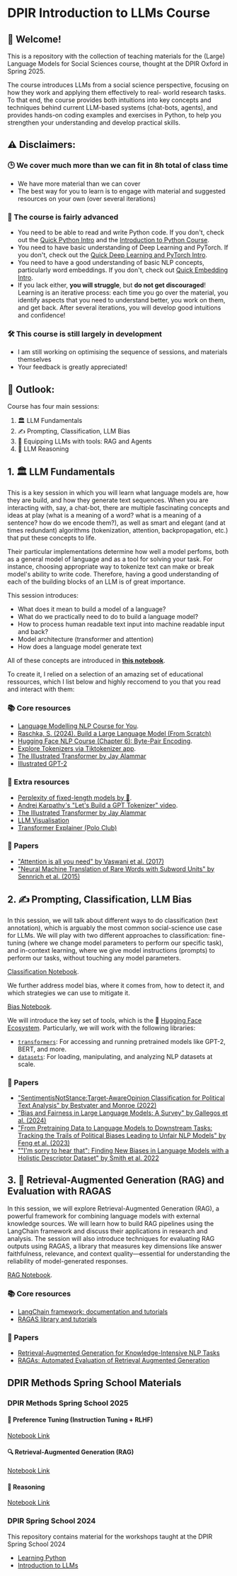 # DPIR Introduction to LLMs Course

## 👋 Welcome! 
This is a repository with the collection of teaching materials for the (Large) Language Models for Social Sciences course, thought at the DPIR Oxford in Spring 2025.

The course introduces LLMs from a social science perspective, focusing on how they work and applying them effectively to real-
world research tasks. To that end, the course provides both intuitions into key concepts and techniques behind current LLM-based systems (chat-bots, agents), and provides hands-on coding examples and exercises in Python, to help you strengthen your understanding and develop practical skills. 

## ⚠️ Disclaimers: 

### 🕒 We cover much more than we can fit in 8h total of class time 

- We have more material than we can cover 
- The best way for you to learn is to engage with material and suggested resources on your own (over several iterations)

### 🤔 The course is fairly advanced

- You need to be able to read and write Python code. If you don't, check out the [Quick Python Intro](https://github.com/antndlcrx/Intro-to-LLMs-DPIR/blob/main/preliminaries/quick_python_intro.ipynb) and the [Introduction to Python Course](https://github.com/antndlcrx/Intro-to-Python-DPIR).
- You need to have basic understanding of Deep Learning and PyTorch. If you don't, check out the [Quick Deep Learning and PyTorch Intro](https://github.com/antndlcrx/Intro-to-LLMs-DPIR/blob/main/preliminaries/quick_dl_torch_intro.ipynb). 
- You need to have a good understanding of basic NLP concepts, particularly word embeddings. If you don't, check out [Quick Embedding Intro](https://github.com/antndlcrx/Intro-to-LLMs-DPIR/blob/main/preliminaries/quick_embedding_intro.ipynb).
- If you lack either, **you will struggle**, but **do not get discouraged**! Learning is an iterative process: each time you go over the material, you identify aspects that you need to understand better, you work on them, and get back. After several iterations, you will develop good intuitions and confidence! 

### 🛠️ This course is still largely in development 

- I am still working on optimising the sequence of sessions, and materials themselves 
- Your feedback is greatly appreciated! 

## 🔭 Outlook: 

Course has four main sessions: 

1. 🏛️ LLM Fundamentals 
2. ✍️ Prompting, Classification, LLM Bias
3. 🧰 Equipping LLMs with tools: RAG and Agents 
4. 🧩 LLM Reasoning
 

## 1. 🏛️ LLM Fundamentals 

This is a key session in which you will learn what language models are, how they are build, and how they generate text sequences. When you are interacting with, say, a chat-bot, there are multiple fascinating concepts and ideas at play (what is a meaning of a word? what is a meaning of a sentence? how do we encode them?), as well as smart and elegant (and at times redundant) algorithms (tokenization, attention, backpropagation, etc.) that put these concepts to life.

Their particular implementations determine how well a model perfoms, both as a general model of language and as a tool for solving your task. For instance, choosing appropriate way to tokenize text can make or break model's ability to write code. Therefore, having a good understanding of each of the building blocks of an LLM is of great importance. 

This session introduces: 
- What does it mean to build a model of a language? 
- What do we practically need to do to build a language model?
- How to process human readable text input into machine readable input and back?
- Model architecture (transformer and attention)
- How does a language model generate text 

All of these concepts are introduced in [**this notebook**](https://colab.research.google.com/drive/1YWB9K0iPn9A-HTW1Dw93UKiINodFFVI5?usp=sharing). 

To create it, I relied on a selection of an amazing set of educational ressources, which I list below and highly reccomend to you that you read and interact with them: 

### 📚 Core resources 

- [Language Modelling NLP Course for You](https://lena-voita.github.io/nlp_course/language_modeling.html).
- [Raschka, S. (2024). Build a Large Language Model (From Scratch)](https://learning.oreilly.com/library/view/build-a-large/9781633437166/) 
- [Hugging Face NLP Course (Chapter 6): Byte-Pair Encoding](https://huggingface.co/learn/nlp-course/en/chapter6/5).
- [Explore Tokenizers via Tiktokenizer app](https://tiktokenizer.vercel.app/).
- [The Illustrated Transformer by Jay Alammar](https://jalammar.github.io/illustrated-transformer/)
- [Illustrated GPT-2](https://jalammar.github.io/illustrated-gpt2/)


### 🧠 Extra resources 
- [Perplexity of fixed-length models
by 🤗](https://huggingface.co/docs/transformers/en/perplexity).
- [Andrej Karpathy's "Let's Build a GPT Tokenizer" video](https://www.youtube.com/watch?v=zduSFxRajkE).
- [The Illustrated Transformer by Jay Alammar](https://jalammar.github.io/illustrated-transformer/)
- [LLM Visualisation](https://bbycroft.net/llm)
- [Transformer Explainer (Polo Club)](https://poloclub.github.io/transformer-explainer/)

### 📄 Papers 

- ["Attention is all you need" by Vaswani et al. (2017)](https://proceedings.neurips.cc/paper/2017/file/3f5ee243547dee91fbd053c1c4a845aa-Paper.pdf)
- ["Neural Machine Translation of Rare Words with Subword Units"
by Sennrich et al. (2015)](https://arxiv.org/abs/1508.07909)

## 2. ✍️ Prompting, Classification, LLM Bias

In this session, we will talk about different ways to do classification (text annotation), which is arguably the most common social-science use case for LLMs. 
We will play with two different approaches to classification: fine-tuning (where we change model parameters to perform our specific task), and in-context learning, where we give model instructions (prompts) to perform our tasks, without touching any model parameters. 

[Classification Notebook](https://colab.research.google.com/drive/1cjm1nVQo6xa5KlJKJbiHUDwl-XsGtR71?usp=sharing).

We further address model bias, where it comes from, how to detect it, and which strategies we can use to mitigate it. 

[Bias Notebook](https://colab.research.google.com/drive/1ijNbhEaj_f-3Tg3MHuqcdLxXtmy2yj6w?usp=sharing).

We will introduce the key set of tools, which is the 🤗 [Hugging Face Ecosystem](https://huggingface.co/).
Particularly, we will work with the following libraries: 
- [`transformers`](https://github.com/huggingface/transformers): For accessing and running pretrained models like GPT-2, BERT, and more.  
- [`datasets`](https://huggingface.co/docs/datasets): For loading, manipulating, and analyzing NLP datasets at scale. 


### 📄 Papers

- ["SentimentisNotStance:Target-AwareOpinion
 Classification for Political Text Analysis" by Bestvater and Monroe (2022)](https://www.cambridge.org/core/services/aop-cambridge-core/content/view/743A9DD62DF3F2F448E199BDD1C37C8D/S1047198722000109a.pdf/sentiment-is-not-stance-target-aware-opinion-classification-for-political-text-analysis.pdf) 
- ["Bias and Fairness in Large Language Models: A Survey" by Gallegos et al. (2024)](https://aclanthology.org/2024.cl-3.8/)
- ["From Pretraining Data to Language Models to Downstream Tasks: Tracking the Trails of Political Biases Leading to Unfair NLP Models" by Feng et al. (2023)](https://arxiv.org/pdf/2305.08283.pdf)
- [""I'm sorry to hear that": Finding New Biases in Language Models with a Holistic Descriptor Dataset" by Smith et al. 2022](https://arxiv.org/abs/2205.09209)


## 3. 🔎 Retrieval-Augmented Generation (RAG) and Evaluation with RAGAS

In this session, we will explore Retrieval-Augmented Generation (RAG), a powerful framework for combining language models with external knowledge sources. We will learn how to build RAG pipelines using the LangChain framework and discuss their applications in research and analysis. The session will also introduce techniques for evaluating RAG outputs using RAGAS, a library that measures key dimensions like answer faithfulness, relevance, and context quality—essential for understanding the reliability of model-generated responses.

[RAG Notebook](https://colab.research.google.com/drive/1AqmADxZYeOtsFNrskiJFuit9w3Dtiil-?usp=sharing).

### 📚 Core resources 
- [LangChain framework: documentation and tutorials](https://www.langchain.com/)
- [RAGAS library and tutorials](https://docs.ragas.io/en/stable/)

### 📄 Papers 

- [Retrieval-Augmented Generation for Knowledge-Intensive NLP Tasks](https://arxiv.org/abs/2005.11401)
- [RAGAs: Automated Evaluation of Retrieval Augmented Generation](https://aclanthology.org/2024.eacl-demo.16/)




## DPIR Methods Spring School Materials 

### DPIR Methods Spring School 2025

#### 🧠 Preference Tuning (Instruction Tuning + RLHF)  

[Notebook Link](https://colab.research.google.com/drive/1ijNbhEaj_f-3Tg3MHuqcdLxXtmy2yj6w?usp=sharing)

#### 🔍 Retrieval-Augmented Generation (RAG)  

[Notebook Link](https://colab.research.google.com/drive/1AqmADxZYeOtsFNrskiJFuit9w3Dtiil-?usp=sharing)

#### 🧠 Reasoning  

[Notebook Link](https://colab.research.google.com/drive/1nnm1R7rdIRt1iKvBKFqzKv5HlNelYTul?usp=sharing)


### DPIR Spring School 2024
This repository contains material for the workshops taught at the DPIR Spring School 2024

- [Learning Python](https://github.com/antndlcrx/oss_2024/blob/main/tutorials/oss_python_intro.ipynb)
- [Introduction to LLMs](https://github.com/antndlcrx/oss_2024/blob/main/tutorials/oss_python_intro.ipynb)
